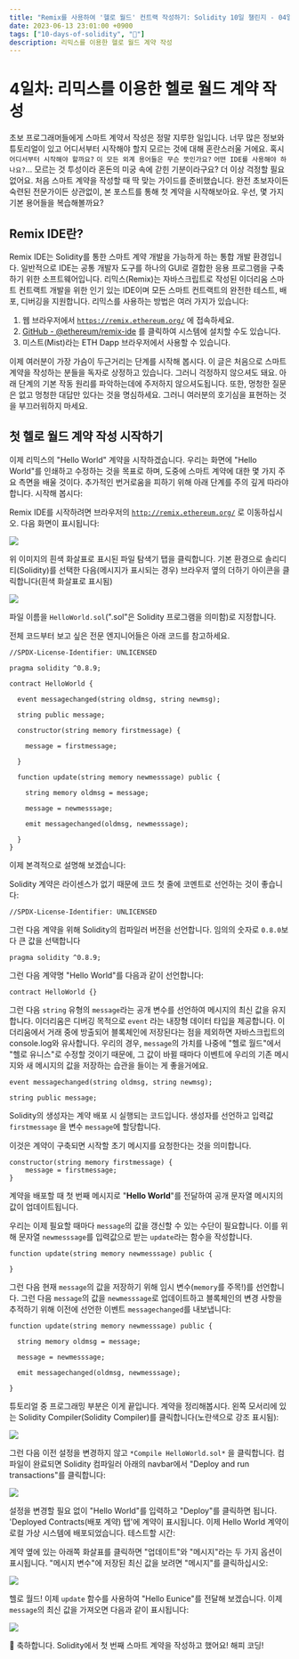 ```yaml
---
title: "Remix를 사용하여 '헬로 월드' 컨트랙 작성하기: Solidity 10일 챌린지 - 04일차"
date: 2023-06-13 23:01:00 +0900
tags: ["10-days-of-solidity", "🌿"]
description: 리믹스를 이용한 헬로 월드 계약 작성
---
```


# 4일차: 리믹스를 이용한 헬로 월드 계약 작성

초보 프로그래머들에게 스마트 계약서 작성은 정말 지루한 일입니다. 너무 많은 정보와 튜토리얼이 있고 어디서부터 시작해야 할지 모르는 것에 대해 혼란스러울 거에요. 혹시 `어디서부터 시작해야 할까요?` `이 모든 외계 용어들은 무슨 뜻인가요?` `어떤 IDE를 사용해야 하나요?`... 모르는 것 투성이라 혼돈의 미궁 속에 갇힌 기분이라구요? 더 이상 걱정할 필요 없어요. 처음 스마트 계약을 작성할 때 딱 맞는 가이드를 준비했습니다. 완전 초보자이든 숙련된 전문가이든 상관없이, 본 포스트를 통해 첫 계약을 시작해보아요. 우선, 몇 가지 기본 용어들을 복습해볼까요?

## Remix IDE란?

Remix IDE는 Solidity를 통한 스마트 계약 개발을 가능하게 하는 통합 개발 환경입니다. 일반적으로 IDE는 공통 개발자 도구를 하나의 GUI로 결합한 응용 프로그램을 구축하기 위한 소프트웨어입니다. 리믹스(Remix)는 자바스크립트로 작성된 이더리움 스마트 컨트랙트 개발을 위한 인기 있는 IDE이며 모든 스마트 컨트랙트의 완전한 테스트, 배포, 디버깅을 지원합니다. 리믹스를 사용하는 방법은 여러 가지가 있습니다:

1. 웹 브라우저에서 [`https://remix.ethereum.org/`](https://remix.ethereum.org/) 에 접속하세요.
2. [GitHub - @ethereum/remix-ide](https://github.com/ethereum/remix-ide) 를 클릭하여 시스템에 설치할 수도 있습니다.
3. 미스트(Mist)라는 ETH Dapp 브라우저에서 사용할 수 있습니다.

이제 여러분이 가장 가슴이 두근거리는 단계를 시작해 봅시다. 이 글은 처음으로 스마트 계약을 작성하는 분들을 독자로 상정하고 있습니다. 그러니 걱정하지 않으셔도 돼요. 아래 단계의 기본 작동 원리를 파악하는데에 주저하지 않으셔도됩니다. 또한, 멍청한 질문은 없고 멍청한 대답만 있다는 것을 명심하세요. 그러니 여러분의 호기심을 표현하는 것을 부끄러워하지 마세요.

## 첫 헬로 월드 계약 작성 시작하기

이제 리믹스의 "Hello World" 계약을 시작하겠습니다. 우리는 화면에 "Hello World"를 인쇄하고 수정하는 것을 목표로 하며, 도중에 스마트 계약에 대한 몇 가지 주요 측면을 배울 것이다. 추가적인 번거로움을 피하기 위해 아래 단계를 주의 깊게 따라야 합니다. 시작해 봅시다:

Remix IDE를 시작하려면 브라우저의 [`http://remix.ethereum.org/`](http://remix.ethereum.org/) 로 이동하십시오. 다음 화면이 표시됩니다:

![](https://user-images.githubusercontent.com/34173058/169664801-54c169d4-58f0-42f3-a517-b5743be53a04.png)

위 이미지의 흰색 화살표로 표시된 파일 탐색기 탭을 클릭합니다. 기본 환경으로 솔리디티(Solidity)를 선택한 다음(메시지가 표시되는 경우) 브라우저 옆의 더하기 아이콘을 클릭합니다(흰색 화살표로 표시됨)

![](https://user-images.githubusercontent.com/34173058/169664840-35e96bca-e380-4dd8-861d-48e9ea9f5d89.png)

파일 이름을 `HelloWorld.sol`(".sol"은 Solidity 프로그램을 의미함)로 지정합니다.

전체 코드부터 보고 싶은 전문 엔지니어들은 아래 코드를 참고하세요.

```solidity
//SPDX-License-Identifier: UNLICENSED

pragma solidity ^0.8.9;

contract HelloWorld {

  event messagechanged(string oldmsg, string newmsg);

  string public message;

  constructor(string memory firstmessage) {

    message = firstmessage;

  }

  function update(string memory newmesssage) public {

    string memory oldmsg = message;

    message = newmesssage;

    emit messagechanged(oldmsg, newmesssage);

  }
}
```

이제 본격적으로 설명해 보겠습니다:

Solidity 계약은 라이센스가 없기 때문에 코드 첫 줄에 코멘트로 선언하는 것이 좋습니다:

`//SPDX-License-Identifier: UNLICENSED`

그런 다음 계약을 위해 Solidity의 컴파일러 버전을 선언합니다. 임의의 숫자로 `0.8.0`보다 큰 값을 선택합니다

`pragma solidity ^0.8.9;`

그런 다음 계약명 "Hello World"를 다음과 같이 선언합니다:

`contract HelloWorld {}`

그런 다음 `string` 유형의 `message`라는 공개 변수를 선언하여 메시지의 최신 값을 유지합니다. 이더리움은 디버깅 목적으로 `event` 라는 내장형 데이터 타입을 제공합니다. 이더리움에서 거래 중에 방출되어 블록체인에 저장된다는 점을 제외하면 자바스크립트의 console.log와 유사합니다. 우리의 경우, `message`의 가치를 나중에 "헬로 월드"에서 "헬로 유니스"로 수정할 것이기 때문에, 그 값이 바뀔 때마다 이벤트에 우리의 기존 메시지와 새 메시지의 값을 저장하는 습관을 들이는 게 좋을거에요.

```solidity
event messagechanged(string oldmsg, string newmsg);

string public message;
```

Solidity의 생성자는 계약 배포 시 실행되는 코드입니다. 생성자를 선언하고 입력값 `firstmessage` 을 변수 `message`에 할당합니다.

이것은 계약이 구축되면 시작할 초기 메시지를 요청한다는 것을 의미합니다.

```solidity
constructor(string memory firstmessage) {
    message = firstmessage;
}
```

계약을 배포할 때 첫 번째 메시지로 "**Hello World**"를 전달하여 공개 문자열 메시지의 값이 업데이트됩니다.

우리는 이제 필요할 때마다 `message`의 값을 갱신할 수 있는 수단이 필요합니다. 이를 위해 문자열 `newmesssage`를 입력값으로 받는 `update`라는 함수을 작성합니다.

```solidity
function update(string memory newmesssage) public {

}
```

그런 다음 현재 `message`의 값을 저장하기 위해 임시 변수(`memory`를 주목!)를 선언합니다. 그런 다음 `message`의 값을 `newmesssage`로 업데이트하고 블록체인의 변경 사항을 추적하기 위해 이전에 선언한 이벤트 `messagechanged`를 내보냅니다:

```solidity
function update(string memory newmesssage) public {

  string memory oldmsg = message;

  message = newmesssage;

  emit messagechanged(oldmsg, newmesssage);

}
```

튜토리얼 중 프로그래밍 부분은 이게 끝입니다. 계약을 정리해봅시다. 왼쪽 모서리에 있는 Solidity Compiler(Solidity Compiler)를 클릭합니다(노란색으로 강조 표시됨):

![](https://user-images.githubusercontent.com/34173058/169665046-11428811-f72d-4f5e-b659-a13dec4ec101.png)

그런 다음 이전 설정을 변경하지 않고 `*Compile HelloWorld.sol*` 을 클릭합니다. 컴파일이 완료되면 Solidity 컴파일러 아래의 navbar에서 "Deploy and run transactions"를 클릭합니다:

![](https://user-images.githubusercontent.com/34173058/169665061-4d3fa9f3-8508-4711-a2fa-8cacfed3bb4d.png)

설정을 변경할 필요 없이 "Hello World"를 입력하고 "Deploy"를 클릭하면 됩니다. 'Deployed Contracts(배포 계약) 탭'에 계약이 표시됩니다. 이제 Hello World 계약이 로컬 가상 시스템에 배포되었습니다. 테스트할 시간:

계약 옆에 있는 아래쪽 화살표를 클릭하면 "업데이트"와 "메시지"라는 두 가지 옵션이 표시됩니다. "메시지 변수"에 저장된 최신 값을 보려면 "메시지"를 클릭하십시오:

![](https://user-images.githubusercontent.com/34173058/169665083-f904c585-9087-4a02-8e92-1a1fd074e5ca.png)

헬로 월드! 이제 `update` 함수를 사용하여 "Hello Eunice"를 전달해 보겠습니다. 이제 `message`의 최신 값을 가져오면 다음과 같이 표시됩니다:

![](Notes/images/Writing-Hello-World-Contract-using-remix/Remix-Screenshot-Hello-Eunice.png)

🎉 축하합니다. Solidity에서 첫 번째 스마트 계약을 작성하고 했어요! 해피 코딩!